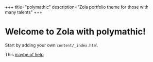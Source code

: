 +++
title="polymathic"
description="Zola portfolio theme for those with many talents"
+++

# Welcome to Zola with polymathic!

Start by adding your own `content/_index.html`

This [maybe of help](https://github.com/anvlkv/polymathic/blob/main/README.md)